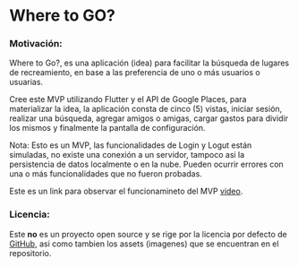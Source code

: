 <div>
  <h1>Where to GO?</h1>


  <h3>Motivación:</h3>
  <p>
    Where to Go?, es una aplicación (idea) para facilitar la búsqueda de lugares de recreamiento, en base a las
    preferencia de uno o más usuarios o usuarias.
  </p>
  <p>
    Cree este MVP utilizando Flutter y el API de Google Places, para materializar la idea, la aplicación consta de cinco (5) vistas, iniciar sesión, realizar una búsqueda,
    agregar amigos o amigas, cargar gastos para dividir los mismos y finalmente la pantalla de configuración.
  </p>
  <p>
    Nota: Esto es un MVP, las funcionalidades de Login y Logut están simuladas, no existe una conexión a un servidor, tampoco asi
    la persistencia de datos localmente o en la nube. Pueden ocurrir errores con una o más funcionalidades que no fueron probadas.
  </p>
  <p>
    Este es un link para observar el funcionamineto del MVP <a href="https://drive.google.com/file/d1Wpiw7Qo2RyCnH-5g6CdbBDJCb_0SVLyE/view?usp=sharing" target="_blank">video</a>.
  </p>
  
  <h3>Licencia:</h3>
  <p>
    Este <b>no</b> es un proyecto open source y se rige por la licencia por defecto de
    <a href="https://docs.github.com/en/repositories/managing-your-repositorys-settings-and-features/customizing-your-repository/licensing-a-repository" target="_blank">GitHub</a>, asi como tambien los assets (imagenes) que se encuentran en el repositorio.
  </p>
</div>